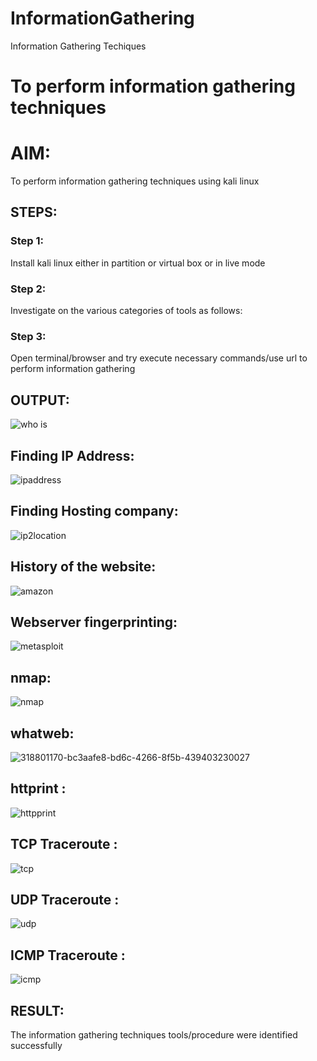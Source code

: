 # InformationGathering
Information Gathering Techiques

# To perform information gathering techniques

# AIM:

To perform information gathering techniques using kali linux 

## STEPS:

### Step 1:

Install kali linux either in partition or virtual box or in live mode

### Step 2:

Investigate on the various categories of tools as follows:

### Step 3:
Open terminal/browser and try execute necessary commands/use url to perform information gathering


## OUTPUT:

![who is](https://github.com/viswapriyaG/InformationGathering/assets/131427787/e9e42b8c-14dc-4d4d-9e8f-d22684894734)

## Finding IP Address:
![ipaddress](https://github.com/viswapriyaG/InformationGathering/assets/131427787/f85e815c-62e8-4e88-bc85-d2b0bda8a623)

## Finding Hosting company:

![ip2location](https://github.com/viswapriyaG/InformationGathering/assets/131427787/a177b9a5-ebc0-4e23-a27e-4ee10a4829bc)


## History of the website:

![amazon](https://github.com/viswapriyaG/InformationGathering/assets/131427787/f347b8b7-09ee-4d28-a7e7-1a20995255ad)


## Webserver fingerprinting:

![metasploit](https://github.com/viswapriyaG/InformationGathering/assets/131427787/4becc5b1-643f-4fbb-8e39-dae44b8cbf0e)


## nmap:
![nmap](https://github.com/viswapriyaG/InformationGathering/assets/131427787/6a9da204-ddd2-4f3d-aabe-d67e0bd63bf5)

## whatweb:

![318801170-bc3aafe8-bd6c-4266-8f5b-439403230027](https://github.com/viswapriyaG/InformationGathering/assets/131427787/eab8b483-4e74-4c3d-b9f9-aa0099a9319b)


## httprint :

![httpprint](https://github.com/viswapriyaG/InformationGathering/assets/131427787/736c6b71-3aa6-4942-aa5f-74fa01e7cc4e)


## TCP Traceroute :

![tcp](https://github.com/viswapriyaG/InformationGathering/assets/131427787/c5d28cac-8ecb-46e3-9173-b8a99effeb67)

## UDP Traceroute :

![udp](https://github.com/viswapriyaG/InformationGathering/assets/131427787/02ede43a-9382-4e0b-8f62-14a8eade7d4d)


## ICMP Traceroute :

![icmp](https://github.com/viswapriyaG/InformationGathering/assets/131427787/e0a71c75-bfeb-44a6-a807-0dbce4ce4317)



## RESULT:
The information gathering techniques tools/procedure were  identified successfully

